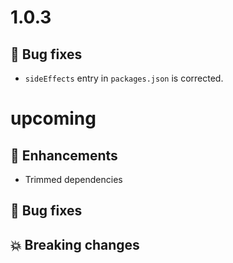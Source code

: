 # 1.0.3

## :bug: Bug fixes

- `sideEffects` entry in `packages.json` is corrected.

# upcoming

## :tada: Enhancements

- Trimmed dependencies

## :bug: Bug fixes

## :boom: Breaking changes
